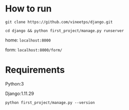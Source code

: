 # How to run
`git clone https://github.com/vineetps/django.git`

`cd django && python first_project/manage.py runserver`

home: `localhost:8000`

form: `localhost:8000/form/`


# Requirements
Python:3

Django:1.11.29

`python first_project/manage.py --version`
